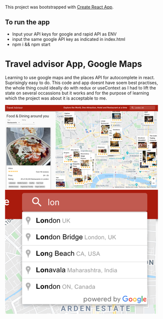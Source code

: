 This project was bootstrapped with [Create React App](https://github.com/facebook/create-react-app).

## To run the app

- Input your API keys for google and rapid API as ENV
- input the same google API key as indicated in index.html
- npm i && npm start

# Travel advisor App, Google Maps

Learning to use google maps and the places API for autocomplete in react. Suprisingly easy to do.
This code and app doesnt have soem best practises, the whole thing could ideally do with redux or useContext as I had to lift the state on several occassions but it works and for the purpose of learning which the project was about it is acceptable to me.

![screenshot](screenshot3.png)
![screenshot](screenshot2.png)

